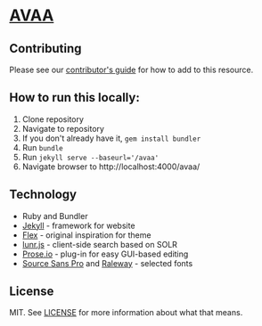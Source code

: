 # [AVAA](https://bavc.github.io/avaa/)

## Contributing

Please see our [contributor's guide](https://bavc.github.io/avaa/contributors_guide.html) for how to add to this resource.

## How to run this locally:

1. Clone repository
2. Navigate to repository
3. If you don't already have it, `gem install bundler`
4. Run `bundle`
5. Run `jekyll serve --baseurl='/avaa'`
6. Navigate browser to http://localhost:4000/avaa/

## Technology

- Ruby and Bundler
- [Jekyll](https://jekyllrb.com/) - framework for website
- [Flex](http://jekyllthemes.org/themes/flex/) - original inspiration for theme  
- [lunr.js](https://lunrjs.com/) - client-side search based on SOLR
- [Prose.io](http://prose.io) - plug-in for easy GUI-based editing
- [Source Sans Pro](https://fonts.google.com/specimen/Source+Sans+Pro) and [Raleway](https://fonts.google.com/specimen/Raleway) - selected fonts  

## License

MIT. See [LICENSE](https://github.com/bavc/avaa/blob/master/LICENSE) for more information about what that means.

